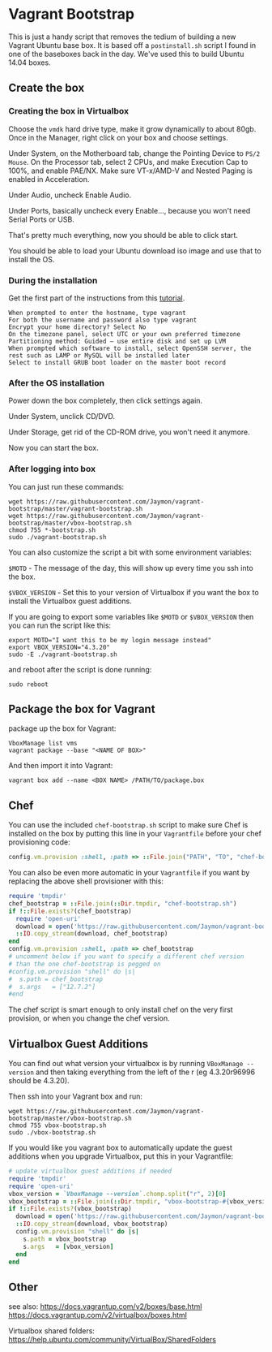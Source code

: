 # Vagrant Bootstrap

This is just a handy script that removes the tedium of building a new Vagrant Ubuntu base box. It is based off a `postinstall.sh` script I found in one of the baseboxes back in the day. We've used this to build Ubuntu 14.04 boxes.

## Create the box

### Creating the box in Virtualbox

Choose the `vmdk` hard drive type, make it grow dynamically to about 80gb. Once in the Manager, right click on your box and choose settings.

Under System, on the Motherboard tab, change the Pointing Device to `PS/2 Mouse`. On the Processor tab, select 2 CPUs, and make Execution Cap to 100%, and enable PAE/NX. Make sure VT-x/AMD-V and Nested Paging is enabled in Acceleration.

Under Audio, uncheck Enable Audio.

Under Ports, basically uncheck every Enable..., because you won't need Serial Ports or USB.

That's pretty much everything, now you should be able to click start.

You should be able to load your Ubuntu download iso image and use that to install the OS.

### During the installation

Get the first part of the instructions from this [tutorial](http://www.sitepoint.com/create-share-vagrant-base-box/).

    When prompted to enter the hostname, type vagrant
    For both the username and password also type vagrant
    Encrypt your home directory? Select No
    On the timezone panel, select UTC or your own preferred timezone
    Partitioning method: Guided – use entire disk and set up LVM
    When prompted which software to install, select OpenSSH server, the rest such as LAMP or MySQL will be installed later
    Select to install GRUB boot loader on the master boot record

### After the OS installation

Power down the box completely, then click settings again.

Under System, unclick CD/DVD.

Under Storage, get rid of the CD-ROM drive, you won't need it anymore.

Now you can start the box.

### After logging into box

You can just run these commands:

    wget https://raw.githubusercontent.com/Jaymon/vagrant-bootstrap/master/vagrant-bootstrap.sh
    wget https://raw.githubusercontent.com/Jaymon/vagrant-bootstrap/master/vbox-bootstrap.sh
    chmod 755 *-bootstrap.sh
    sudo ./vagrant-bootstrap.sh

You can also customize the script a bit with some environment variables:

`$MOTD` - The message of the day, this will show up every time you ssh into the box.

`$VBOX_VERSION` - Set this to your version of Virtualbox if you want the box to install the Virtualbox guest additions.

If you are going to export some variables like `$MOTD` or `$VBOX_VERSION` then you can run the script like this:

    export MOTD="I want this to be my login message instead"
    export VBOX_VERSION="4.3.20"
    sudo -E ./vagrant-bootstrap.sh

and reboot after the script is done running:

    sudo reboot

## Package the box for Vagrant

package up the box for Vagrant:

    VboxManage list vms
    vagrant package --base "<NAME OF BOX>"

And then import it into Vagrant:

    vagrant box add --name <BOX NAME> /PATH/TO/package.box

## Chef

You can use the included `chef-bootstrap.sh` script to make sure Chef is installed on the box by putting this line in your `Vagrantfile` before your chef provisioning code:

```ruby
config.vm.provision :shell, :path => ::File.join("PATH", "TO", "chef-bootstrap.sh")
```

You can also be even more automatic in your `Vagrantfile` if you want by replacing the above shell provisioner with this:

```ruby
require 'tmpdir'
chef_bootstrap = ::File.join(::Dir.tmpdir, "chef-bootstrap.sh")
if !::File.exists?(chef_bootstrap)
  require 'open-uri'
  download = open('https://raw.githubusercontent.com/Jaymon/vagrant-bootstrap/master/chef-bootstrap.sh')
  ::IO.copy_stream(download, chef_bootstrap)
end
config.vm.provision :shell, :path => chef_bootstrap
# uncomment below if you want to specify a different chef version
# than the one chef-bootstrap is pegged on
#config.vm.provision "shell" do |s|
#  s.path = chef_bootstrap
#  s.args   = ["12.7.2"]
#end
```

The chef script is smart enough to only install chef on the very first provision, or when you change the chef version.


## Virtualbox Guest Additions

You can find out what version your virtualbox is by running `VBoxManage --version` and then taking everything from the left of the r (eg 4.3.20r96996 should be 4.3.20).

Then ssh into your Vagrant box and run:

    wget https://raw.githubusercontent.com/Jaymon/vagrant-bootstrap/master/vbox-bootstrap.sh
    chmod 755 vbox-bootstrap.sh
    sudo ./vbox-bootstrap.sh


If you would like you vagrant box to automatically update the guest additions when you upgrade Virtualbox, put this in your Vagrantfile:

```ruby
# update virtualbox guest additions if needed
require 'tmpdir'
require 'open-uri'
vbox_version = `VboxManage --version`.chomp.split("r", 2)[0]
vbox_bootstrap = ::File.join(::Dir.tmpdir, "vbox-bootstrap-#{vbox_version}.sh")
if !::File.exists?(vbox_bootstrap)
  download = open('https://raw.githubusercontent.com/Jaymon/vagrant-bootstrap/master/vbox-bootstrap.sh')
  ::IO.copy_stream(download, vbox_bootstrap)
  config.vm.provision "shell" do |s|
    s.path = vbox_bootstrap
    s.args   = [vbox_version]
  end
end
```


## Other

see also:
https://docs.vagrantup.com/v2/boxes/base.html
https://docs.vagrantup.com/v2/virtualbox/boxes.html

Virtualbox shared folders:
https://help.ubuntu.com/community/VirtualBox/SharedFolders

